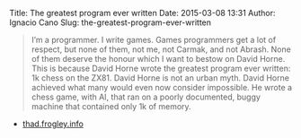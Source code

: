 Title: The greatest program ever written
Date: 2015-03-08 13:31
Author: Ignacio Cano
Slug: the-greatest-program-ever-written

> I’m a programmer. I write games. Games programmers get a lot of
> respect, but none of them, not me, not Carmak, and not Abrash. None of
> them deserve the honour which I want to bestow on David Horne. This is
> because David Horne wrote the greatest program ever written: 1k chess
> on the ZX81. David Horne is not an urban myth. David Horne achieved
> what many would even now consider impossible. He wrote a chess game,
> with AI, that ran on a poorly documented, buggy machine that contained
> only 1k of memory.

- [thad.frogley.info][]

  [thad.frogley.info]: http://thad.frogley.info/archive/the_greatest_program.html
    "The greatest program ever written"
